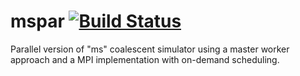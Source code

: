 mspar [![Build Status](https://travis-ci.org/cmontemuino/mspar.svg?branch=master)](https://travis-ci.org/cmontemuino/mspar)
=====

Parallel version of "ms" coalescent simulator using a master worker approach and a MPI implementation with on-demand scheduling.
